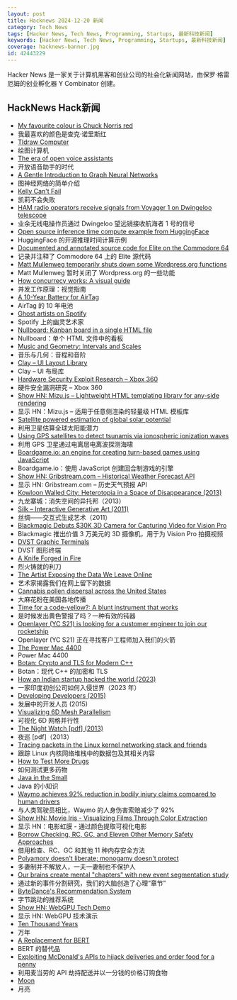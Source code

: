 ```yaml
---
layout: post
title: Hacknews 2024-12-20 新闻
category: Tech News
tags: [Hacker News, Tech News, Programming, Startups, 最新科技新闻]
keywords: [Hacker News, Tech News, Programming, Startups, 最新科技新闻]
coverage: hacknews-banner.jpg
id: 42443229
---
```


Hacker News 是一家关于计算机黑客和创业公司的社会化新闻网站，由保罗·格雷厄姆的创业孵化器 Y Combinator 创建。

## HackNews Hack新闻

- [My favourite colour is Chuck Norris red](https://htmhell.dev/adventcalendar/2024/20/)
- 我最喜欢的颜色是查克·诺里斯红
- [Tldraw Computer](https://computer.tldraw.com)
- 绘图计算机
- [The era of open voice assistants](https://www.home-assistant.io/blog/2024/12/19/voice-preview-edition-the-era-of-open-voice/)
- 开放语音助手的时代
- [A Gentle Introduction to Graph Neural Networks](https://distill.pub/2021/gnn-intro/)
- 图神经网络的简单介绍
- [Kelly Can't Fail](https://win-vector.com/2024/12/19/kelly-cant-fail/)
- 凯莉不会失败
- [HAM radio operators receive signals from Voyager 1 on Dwingeloo telescope](https://www.camras.nl/en/blog/2024/dwingeloo-telescope-receives-signals-from-voyager-1/)
- 业余无线电操作员通过 Dwingeloo 望远镜接收航海者 1 号的信号
- [Open source inference time compute example from HuggingFace](https://github.com/huggingface/search-and-learn)
- HuggingFace 的开源推理时间计算示例
- [Documented and annotated source code for Elite on the Commodore 64](https://github.com/markmoxon/elite-source-code-commodore-64)
- 记录并注释了 Commodore 64 上的 Elite 源代码
- [Matt Mullenweg temporarily shuts down some Wordpress.org functions](https://wordpress.org/news/2024/12/holiday-break/)
- Matt Mullenweg 暂时关闭了 Wordpress.org 的一些功能
- [How concurrecy works: A visual guide](https://wyounas.github.io/concurrency/2024/12/12/how-concurrency-works-a-visual-guide/)
- 并发工作原理：视觉指南
- [A 10-Year Battery for AirTag](https://www.elevationlab.com/blogs/news/introducing-timecapsule)
- AirTag 的 10 年电池
- [Ghost artists on Spotify](https://harpers.org/archive/2025/01/the-ghosts-in-the-machine-liz-pelly-spotify-musicians/)
- Spotify 上的幽灵艺术家
- [Nullboard: Kanban board in a single HTML file](https://github.com/apankrat/nullboard)
- Nullboard：单个 HTML 文件中的看板
- [Music and Geometry: Intervals and Scales](https://roelsworld.eu/blog-music/music-geometry-intervals-scales/)
- 音乐与几何：音程和音阶
- [Clay – UI Layout Library](https://www.nicbarker.com/clay)
- Clay – UI 布局库
- [Hardware Security Exploit Research – Xbox 360](https://github.com/kooscode/srgh-matrix-trinity/blob/main/README.md)
- 硬件安全漏洞研究 – Xbox 360
- [Show HN: Mizu.js – Lightweight HTML templating library for any-side rendering](https://mizu.sh)
- 显示 HN：Mizu.js – 适用于任意侧渲染的轻量级 HTML 模板库
- [Satellite powered estimation of global solar potential](https://research.google/blog/satellite-powered-estimation-of-global-solar-potential/)
- 利用卫星估算全球太阳能潜力
- [Using GPS satellites to detect tsunamis via ionospheric ionization waves](https://www.earthdata.nasa.gov/learn/data-in-action/global-navigation-satellite-system-data-brings-forth-guardian)
- 利用 GPS 卫星通过电离层电离波探测海啸
- [Boardgame.io: an engine for creating turn-based games using JavaScript](https://github.com/boardgameio/boardgame.io)
- Boardgame.io：使用 JavaScript 创建回合制游戏的引擎
- [Show HN: Gribstream.com – Historical Weather Forecast API](https://gribstream.com)
- 显示 HN: Gribstream.com – 历史天气预报 API
- [Kowloon Walled City: Heterotopia in a Space of Disappearance (2013)](https://mascontext.com/issues/trace/kowloon-walled-city-heterotopia-in-a-space-of-disappearance)
- 九龙寨城：消失空间的异托邦（2013）
- [Silk – Interactive Generative Art (2011)](http://weavesilk.com/)
- 丝绸——交互式生成艺术（2011）
- [Blackmagic Debuts $30K 3D Camera for Capturing Video for Vision Pro](https://www.macrumors.com/2024/12/16/black-magic-3d-vision-pro-camera/)
- Blackmagic 推出价值 3 万美元的 3D 摄像机，用于为 Vision Pro 拍摄视频
- [DVST Graphic Terminals](https://vintagetek.org/dvst-graphic-terminals/)
- DVST 图形终端
- [A Knife Forged in Fire](https://www.chicagomag.com/chicago-magazine/january-2024/a-knife-forged-in-fire/)
- 烈火铸就的利刀
- [The Artist Exposing the Data We Leave Online](https://www.newyorker.com/culture/infinite-scroll/the-artist-exposing-the-data-we-leave-online)
- 艺术家揭露我们在网上留下的数据
- [Cannabis pollen dispersal across the United States](https://www.nature.com/articles/s41598-024-70633-x)
- 大麻花粉在美国各地传播
- [Time for a code-yellow?: A blunt instrument that works](https://nilam.ca/2024/11/02/time-for-a-code-yellow-a-blunt-instrument-that-works/)
- 是时候发出黄色警报了吗？一种有效的钝器
- [Openlayer (YC S21) is looking for a customer engineer to join our rocketship](https://www.ycombinator.com/companies/openlayer/jobs/yIE9WI3-customer-engineer)
- Openlayer (YC S21) 正在寻找客户工程师加入我们的火箭
- [The Power Mac 4400](https://512pixels.net/2024/12/the-power-mac-4400/)
- Power Mac 4400
- [Botan: Crypto and TLS for Modern C++](https://github.com/randombit/botan)
- Botan：现代 C++ 的加密和 TLS
- [How an Indian startup hacked the world (2023)](https://www.reuters.com/investigates/special-report/usa-hackers-appin/)
- 一家印度初创公司如何入侵世界（2023 年）
- [Developing Developers (2015)](https://felleisen.org/matthias/Thoughts/Developing_Developers.html)
- 发展中的开发人员 (2015)
- [Visualizing 6D Mesh Parallelism](https://main-horse.github.io/posts/visualizing-6d/)
- 可视化 6D 网格并行性
- [The Night Watch [pdf] (2013)](https://scholar.harvard.edu/files/mickens/files/thenightwatch.pdf)
- 夜巡 [pdf]（2013）
- [Tracing packets in the Linux kernel networking stack and friends](https://github.com/retis-org/retis)
- 跟踪 Linux 内核网络堆栈中的数据包及其相关内容
- [How to Test More Drugs](https://www.writingruxandrabio.com/p/on-clinical-trial-abundance)
- 如何测试更多药物
- [Java in the Small](https://horstmann.com/unblog/2024-12-11/index.html)
- Java 的小知识
- [Waymo achieves 92% reduction in bodily injury claims compared to human drivers](https://waymo.com/research/do-autonomous-vehicles-outperform-latest-generation-human-driven-vehicles-25-million-miles/)
- 与人类驾驶员相比，Waymo 的人身伤害索赔减少了 92%
- [Show HN: Movie Iris - Visualizing Films Through Color Extraction](https://github.com/LoSinCos/movie-iris)
- 显示 HN：电影虹膜 - 通过颜色提取可视化电影
- [Borrow Checking, RC, GC, and Eleven Other Memory Safety Approaches](https://verdagon.dev/grimoire/grimoire#)
- 借用检查、RC、GC 和其他 11 种内存安全方法
- [Polyamory doesn't liberate; monogamy doesn't protect](https://carsonogenic.substack.com/p/polyamory-doesnt-liberate-monogamy)
- 多妻制并不解放人，一夫一妻制也不保护人
- [Our brains create mental "chapters" with new event segmentation study](https://www.psypost.org/scientists-sheds-light-on-how-our-brains-create-mental-chapters-with-new-event-segmentation-study/)
- 通过新的事件分割研究，我们的大脑创造了心理“章节”
- [ByteDance's Recommendation System](https://github.com/bytedance/monolith)
- 字节跳动的推荐系统
- [Show HN: WebGPU Tech Demo](https://gnikoloff.github.io/webgpu-sponza-demo/)
- 显示 HN: WebGPU 技术演示
- [Ten Thousand Years](https://99percentinvisible.org/episode/ten-thousand-years/)
- 万年
- [A Replacement for BERT](https://huggingface.co/blog/modernbert)
- BERT 的替代品
- [Exploiting McDonald's APIs to hijack deliveries and order food for a penny](https://eaton-works.com/2024/12/19/mcdelivery-india-hack/)
- 利用麦当劳的 API 劫持配送并以一分钱的价格订购食物
- [Moon](https://ciechanow.ski/moon/)
- 月亮

